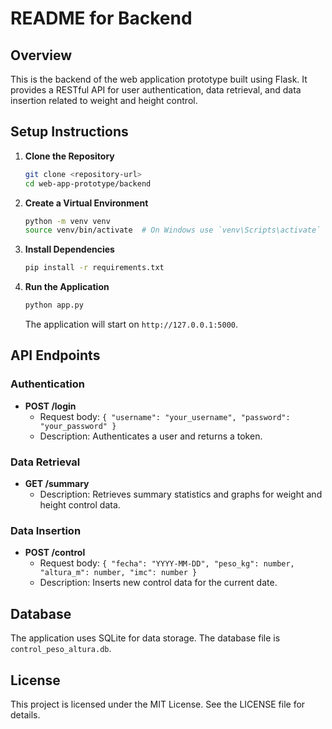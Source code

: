 # README for Backend

## Overview
This is the backend of the web application prototype built using Flask. It provides a RESTful API for user authentication, data retrieval, and data insertion related to weight and height control.

## Setup Instructions

1. **Clone the Repository**
   ```bash
   git clone <repository-url>
   cd web-app-prototype/backend
   ```

2. **Create a Virtual Environment**
   ```bash
   python -m venv venv
   source venv/bin/activate  # On Windows use `venv\Scripts\activate`
   ```

3. **Install Dependencies**
   ```bash
   pip install -r requirements.txt
   ```

4. **Run the Application**
   ```bash
   python app.py
   ```

   The application will start on `http://127.0.0.1:5000`.

## API Endpoints

### Authentication
- **POST /login**
  - Request body: `{ "username": "your_username", "password": "your_password" }`
  - Description: Authenticates a user and returns a token.

### Data Retrieval
- **GET /summary**
  - Description: Retrieves summary statistics and graphs for weight and height control data.

### Data Insertion
- **POST /control**
  - Request body: `{ "fecha": "YYYY-MM-DD", "peso_kg": number, "altura_m": number, "imc": number }`
  - Description: Inserts new control data for the current date.

## Database
The application uses SQLite for data storage. The database file is `control_peso_altura.db`.

## License
This project is licensed under the MIT License. See the LICENSE file for details.